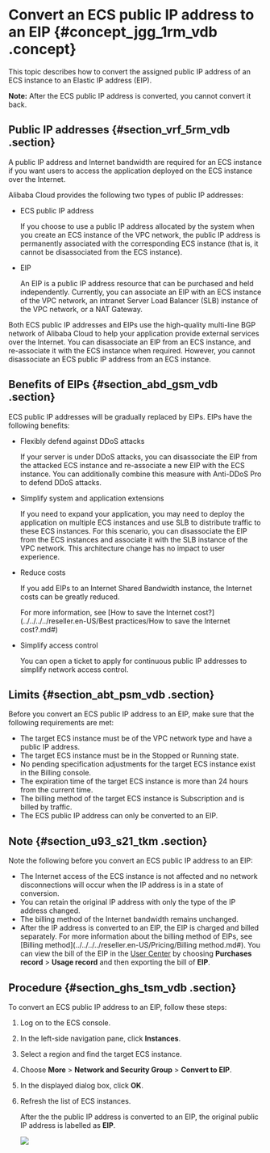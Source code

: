 # Convert an ECS public IP address to an EIP {#concept_jgg_1rm_vdb .concept}

This topic describes how to convert the assigned public IP address of an ECS instance to an Elastic IP address \(EIP\).

**Note:** After the ECS public IP address is converted, you cannot convert it back.

## Public IP addresses {#section_vrf_5rm_vdb .section}

A public IP address and Internet bandwidth are required for an ECS instance if you want users to access the application deployed on the ECS instance over the Internet.

Alibaba Cloud provides the following two types of public IP addresses:

-   ECS public IP address

    If you choose to use a public IP address allocated by the system when you create an ECS instance of the VPC network, the public IP address is permanently associated with the corresponding ECS instance \(that is, it cannot be disassociated from the ECS instance\).

-   EIP

    An EIP is a public IP address resource that can be purchased and held independently. Currently, you can associate an EIP with an ECS instance of the VPC network, an intranet Server Load Balancer \(SLB\) instance of the VPC network, or a NAT Gateway.


Both ECS public IP addresses and EIPs use the high-quality multi-line BGP network of Alibaba Cloud to help your application provide external services over the Internet. You can disassociate an EIP from an ECS instance, and re-associate it with the ECS instance when required. However, you cannot disassociate an ECS public IP address from an ECS instance.

## Benefits of EIPs {#section_abd_gsm_vdb .section}

ECS public IP addresses will be gradually replaced by EIPs. EIPs have the following benefits:

-   Flexibly defend against DDoS attacks

    If your server is under DDoS attacks, you can disassociate the EIP from the attacked ECS instance and re-associate a new EIP with the ECS instance. You can additionally combine this measure with Anti-DDoS Pro to defend DDoS attacks.

-   Simplify system and application extensions

    If you need to expand your application, you may need to deploy the application on multiple ECS instances and use SLB to distribute traffic to these ECS instances. For this scenario, you can disassociate the EIP from the ECS instances and associate it with the SLB instance of the VPC network. This architecture change has no impact to user experience.

-   Reduce costs

    If you add EIPs to an Internet Shared Bandwidth instance, the Internet costs can be greatly reduced.

    For more information, see [How to save the Internet cost?](../../../../reseller.en-US/Best practices/How to save the Internet cost?.md#)

-   Simplify access control

    You can open a ticket to apply for continuous public IP addresses to simplify network access control.


## Limits {#section_abt_psm_vdb .section}

Before you convert an ECS public IP address to an EIP, make sure that the following requirements are met:

-   The target ECS instance must be of the VPC network type and have a public IP address.
-   The target ECS instance must be in the Stopped or Running state.
-   No pending specification adjustments for the target ECS instance exist in the Billing console.
-   The expiration time of the target ECS instance is more than 24 hours from the current time.
-   The billing method of the target ECS instance is Subscription and is billed by traffic.
-   The ECS public IP address can only be converted to an EIP.

## Note {#section_u93_s21_tkm .section}

Note the following before you convert an ECS public IP address to an EIP:

-   The Internet access of the ECS instance is not affected and no network disconnections will occur when the IP address is in a state of conversion.
-   You can retain the original IP address with only the type of the IP address changed.
-   The billing method of the Internet bandwidth remains unchanged.
-   After the IP address is converted to an EIP, the EIP is charged and billed separately. For more information about the billing method of EIPs, see [Billing method](../../../../reseller.en-US/Pricing/Billing method.md#). You can view the bill of the EIP in the [User Center](https://usercenter2.aliyun.com/home) by choosing **Purchases record** \> **Usage record** and then exporting the bill of **EIP**.

## Procedure {#section_ghs_tsm_vdb .section}

To convert an ECS public IP address to an EIP, follow these steps:

1.  Log on to the ECS console.
2.  In the left-side navigation pane, click **Instances**.
3.  Select a region and find the target ECS instance.
4.  Choose **More** \> **Network and Security Group** \> **Convert to EIP**.
5.  In the displayed dialog box, click **OK**.
6.  Refresh the list of ECS instances.

    After the the public IP address is converted to an EIP, the original public IP address is labelled as **EIP**.

    ![](http://static-aliyun-doc.oss-cn-hangzhou.aliyuncs.com/assets/img/12809/15587484312253_en-US.png)


